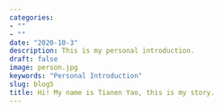 ```yaml
---
categories:
- ""
- ""
date: "2020-10-3"
description: This is my personal introduction.
draft: false
image: person.jpg
keywords: "Personal Introduction"
slug: blog5
title: Hi! My name is Tianen Yao, this is my story.
---
```

